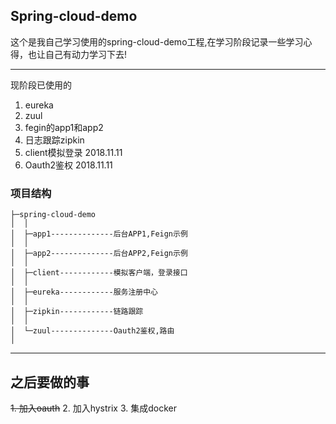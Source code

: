 Spring-cloud-demo
-----------------

这个是我自己学习使用的spring-cloud-demo工程,在学习阶段记录一些学习心得，也让自己有动力学习下去!

-----
现阶段已使用的
1. eureka
2. zuul
3. fegin的app1和app2
4. 日志跟踪zipkin
5. client模拟登录 2018.11.11
6. Oauth2鉴权 2018.11.11


### 项目结构
```
├─spring-cloud-demo
│  │
│  ├─app1--------------后台APP1,Feign示例
│  │
│  ├─app2--------------后台APP2,Feign示例
│  │
│  ├─client------------模拟客户端，登录接口
│  │
│  ├─eureka------------服务注册中心
│  │
│  ├─zipkin------------链路跟踪
│  │
│  └─zuul--------------Oauth2鉴权,路由
│
```
----

之后要做的事
------

~~1. 加入oauth~~
2. 加入hystrix
3. 集成docker